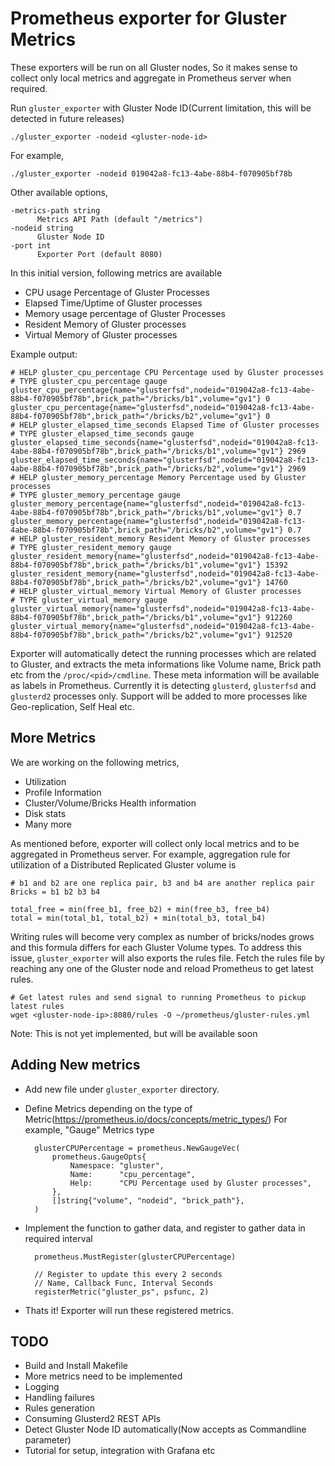 # Prometheus exporter for Gluster Metrics

These exporters will be run on all Gluster nodes, So it makes sense to
collect only local metrics and aggregate in Prometheus server when
required.

Run `gluster_exporter` with Gluster Node ID(Current limitation, this
will be detected in future releases)

    ./gluster_exporter -nodeid <gluster-node-id>

For example,

    ./gluster_exporter -nodeid 019042a8-fc13-4abe-88b4-f070905bf78b

Other available options,

    -metrics-path string
          Metrics API Path (default "/metrics")
    -nodeid string
          Gluster Node ID
    -port int
          Exporter Port (default 8080)

In this initial version, following metrics are available

- CPU usage Percentage of Gluster Processes
- Elapsed Time/Uptime of Gluster processes
- Memory usage percentage of Gluster Processes
- Resident Memory of Gluster processes
- Virtual Memory of Gluster processes

Example output:

    # HELP gluster_cpu_percentage CPU Percentage used by Gluster processes
    # TYPE gluster_cpu_percentage gauge
    gluster_cpu_percentage{name="glusterfsd",nodeid="019042a8-fc13-4abe-88b4-f070905bf78b",brick_path="/bricks/b1",volume="gv1"} 0
    gluster_cpu_percentage{name="glusterfsd",nodeid="019042a8-fc13-4abe-88b4-f070905bf78b",brick_path="/bricks/b2",volume="gv1"} 0
    # HELP gluster_elapsed_time_seconds Elapsed Time of Gluster processes
    # TYPE gluster_elapsed_time_seconds gauge
    gluster_elapsed_time_seconds{name="glusterfsd",nodeid="019042a8-fc13-4abe-88b4-f070905bf78b",brick_path="/bricks/b1",volume="gv1"} 2969
    gluster_elapsed_time_seconds{name="glusterfsd",nodeid="019042a8-fc13-4abe-88b4-f070905bf78b",brick_path="/bricks/b2",volume="gv1"} 2969
    # HELP gluster_memory_percentage Memory Percentage used by Gluster processes
    # TYPE gluster_memory_percentage gauge
    gluster_memory_percentage{name="glusterfsd",nodeid="019042a8-fc13-4abe-88b4-f070905bf78b",brick_path="/bricks/b1",volume="gv1"} 0.7
    gluster_memory_percentage{name="glusterfsd",nodeid="019042a8-fc13-4abe-88b4-f070905bf78b",brick_path="/bricks/b2",volume="gv1"} 0.7
    # HELP gluster_resident_memory Resident Memory of Gluster processes
    # TYPE gluster_resident_memory gauge
    gluster_resident_memory{name="glusterfsd",nodeid="019042a8-fc13-4abe-88b4-f070905bf78b",brick_path="/bricks/b1",volume="gv1"} 15392
    gluster_resident_memory{name="glusterfsd",nodeid="019042a8-fc13-4abe-88b4-f070905bf78b",brick_path="/bricks/b2",volume="gv1"} 14760
    # HELP gluster_virtual_memory Virtual Memory of Gluster processes
    # TYPE gluster_virtual_memory gauge
    gluster_virtual_memory{name="glusterfsd",nodeid="019042a8-fc13-4abe-88b4-f070905bf78b",brick_path="/bricks/b1",volume="gv1"} 912260
    gluster_virtual_memory{name="glusterfsd",nodeid="019042a8-fc13-4abe-88b4-f070905bf78b",brick_path="/bricks/b2",volume="gv1"} 912520

Exporter will automatically detect the running processes which are
related to Gluster, and extracts the meta informations like Volume
name, Brick path etc from the `/proc/<pid>/cmdline`. These meta
information will be available as labels in Prometheus. Currently it is
detecting `glusterd`, `glusterfsd` and `glusterd2` processes only.
Support will be added to more processes like Geo-replication, Self
Heal etc.

## More Metrics
We are working on the following metrics,

- Utilization
- Profile Information
- Cluster/Volume/Bricks Health information
- Disk stats
- Many more

As mentioned before, exporter will collect only local metrics and to
be aggregated in Prometheus server. For example, aggregation rule for
utilization of a Distributed Replicated Gluster volume is

    # b1 and b2 are one replica pair, b3 and b4 are another replica pair
    Bricks = b1 b2 b3 b4

    total_free = min(free_b1, free_b2) + min(free_b3, free_b4)
    total = min(total_b1, total_b2) + min(total_b3, total_b4)

Writing rules will become very complex as number of bricks/nodes grows
and this formula differs for each Gluster Volume types. To address
this issue, `gluster_exporter` will also exports the rules file. Fetch
the rules file by reaching any one of the Gluster node and reload
Prometheus to get latest rules.

    # Get latest rules and send signal to running Prometheus to pickup latest rules
    wget <gluster-node-ip>:8080/rules -O ~/prometheus/gluster-rules.yml

Note: This is not yet implemented, but will be available soon

## Adding New metrics

- Add new file under `gluster_exporter` directory.
- Define Metrics depending on the type of
  Metric(https://prometheus.io/docs/concepts/metric_types/)
  For example, "Gauge" Metrics type

        glusterCPUPercentage = prometheus.NewGaugeVec(
            prometheus.GaugeOpts{
                Namespace: "gluster",
                Name:      "cpu_percentage",
                Help:      "CPU Percentage used by Gluster processes",
            },
            []string{"volume", "nodeid", "brick_path"},
        )

- Implement the function to gather data, and register to gather data
  in required interval

        prometheus.MustRegister(glusterCPUPercentage)

        // Register to update this every 2 seconds
        // Name, Callback Func, Interval Seconds
        registerMetric("gluster_ps", psfunc, 2)

- Thats it! Exporter will run these registered metrics.

## TODO
- Build and Install Makefile
- More metrics need to be implemented
- Logging
- Handling failures
- Rules generation
- Consuming Glusterd2 REST APIs
- Detect Gluster Node ID automatically(Now accepts as Commandline
  parameter)
- Tutorial for setup, integration with Grafana etc
